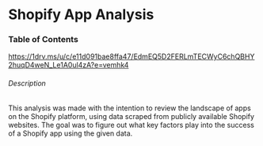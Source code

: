 # Shopify App Analysis

### Table of Contents
https://1drv.ms/u/c/e11d091bae8ffa47/EdmEQ5D2FERLmTECWyC6chQBHY2huqD4weN_Le1A0ul4zA?e=vemhk4

###### Description
This analysis was made with the intention to review the landscape of apps on the Shopify platform, using data scraped from publicly available Shopify websites. The goal was to figure out what key factors play into the success of a Shopify app using the given data.
